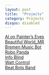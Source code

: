 ```yaml
---
layout: post
title:  "Projects"
category: Projects
disqus: disabled
---
```

<a href = "http://nabi-eilab.com/a-i-a-i-mirror/">AI on Painter’s Eyes</a><br>
<a href = "http://nabi-eilab.com/beautiful-world_mr/">Beautiful World_MR</a><br>
<a href = "nabi-eilab.com/bremen/">Bremen Music Bot</a><br>
<a href ="http://nabi-eilab.com/robo-panda/">Robo Panda</a><br>
<a href ="http://nabi-eilab.com/info-blind/">Info Blind</a><br>
<a href ="http://nabi-eilab.com/watt-control/">Watt Control</a><br>
<a href ="http://nabi-eilab.com/beat-bots-band/">Beat Bots Band</a><br>
